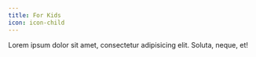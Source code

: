 ```yaml
---
title: For Kids
icon: icon-child
---
```


Lorem ipsum dolor sit amet, consectetur adipisicing elit. Soluta, neque, et!